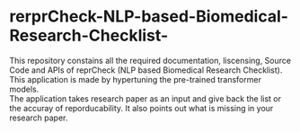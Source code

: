 # rerprCheck-NLP-based-Biomedical-Research-Checklist-
This repository constains all the required documentation, liscensing, Source Code and APIs of reprCheck (NLP based Biomedical Research Checklist). This application is made by hypertuning the pre-trained transformer models.
<br>
The application takes research paper as an input and give back the list or the accuray of reporducability. It also points out what is missing in your research paper.
